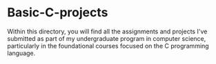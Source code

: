 # Basic-C-projects
Within this directory, you will find all the assignments and projects I've submitted as part of my undergraduate program in computer science, particularly in the foundational courses focused on the C programming language.

